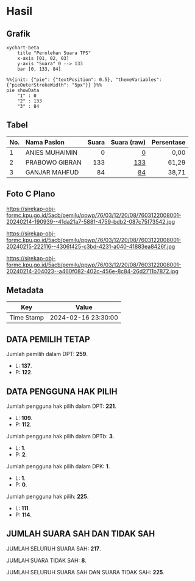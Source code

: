 # Hasil

## Grafik

```mermaid
xychart-beta
    title "Perolehan Suara TPS"
    x-axis [01, 02, 03]
    y-axis "Suara" 0 --> 133
    bar [0, 133, 84]
```

```mermaid
%%{init: {"pie": {"textPosition": 0.5}, "themeVariables": {"pieOuterStrokeWidth": "5px"}} }%%
pie showData
    "1" : 0
    "2" : 133
    "3" : 84
```

## Tabel

| No. | Nama Paslon    | Suara | Suara (raw) | Persentase |
|:--- |:-------------- | -----:| -----------:| ----------:|
| 1   | ANIES MUHAIMIN | 0     | [0][p-1]    | 0,00       |
| 2   | PRABOWO GIBRAN | 133   | [133][p-2]  | 61,29      |
| 3   | GANJAR MAHFUD  | 84    | [84][p-3]   | 38,71      |


[p-1]: https://github.com/gigit-pemilu/pemilu-2024-76-sulawesi-barat/blob/main/pilpres/hitung-suara/sub/76-sulawesi-barat/sub/03-mamasa/sub/12-balla/sub/2008-balla-timur/sub/001-tps/sub/paslon-1.txt
[p-2]: https://github.com/gigit-pemilu/pemilu-2024-76-sulawesi-barat/blob/main/pilpres/hitung-suara/sub/76-sulawesi-barat/sub/03-mamasa/sub/12-balla/sub/2008-balla-timur/sub/001-tps/sub/paslon-2.txt
[p-3]: https://github.com/gigit-pemilu/pemilu-2024-76-sulawesi-barat/blob/main/pilpres/hitung-suara/sub/76-sulawesi-barat/sub/03-mamasa/sub/12-balla/sub/2008-balla-timur/sub/001-tps/sub/paslon-3.txt

## Foto C Plano

https://sirekap-obj-formc.kpu.go.id/5acb/pemilu/ppwp/76/03/12/20/08/7603122008001-20240214-190939--41da21a7-5881-4759-bdb2-087c75f73542.jpg

https://sirekap-obj-formc.kpu.go.id/5acb/pemilu/ppwp/76/03/12/20/08/7603122008001-20240215-222116--4306f425-c3bd-4231-a040-41883ea8426f.jpg

https://sirekap-obj-formc.kpu.go.id/5acb/pemilu/ppwp/76/03/12/20/08/7603122008001-20240214-204023--a460f082-402c-456e-8c84-26d2711b7872.jpg


## Metadata

| Key        | Value               |
| ---------- | ------------------- |
| Time Stamp | 2024-02-16 23:30:00 |


## DATA PEMILIH TETAP

Jumlah pemilih dalam DPT: **259**.
 * L: **137**.
 * P: **122**.

## DATA PENGGUNA HAK PILIH

Jumlah pengguna hak pilih dalam DPT: **221**.
 * L: **109**.
 * P: **112**.

Jumlah pengguna hak pilih dalam DPTb: **3**.
 * L: **1**.
 * P: **2**.

Jumlah pengguna hak pilih dalam DPK: **1**.
 * L: **1**.
 * P: **0**.

Jumlah pengguna hak pilih: **225**.
 * L: **111**.
 * P: **114**.

## JUMLAH SUARA SAH DAN TIDAK SAH

JUMLAH SELURUH SUARA SAH: **217**.

JUMLAH SUARA TIDAK SAH: **8**.

JUMLAH SELURUH SUARA SAH DAN SUARA TIDAK SAH: **225**.


